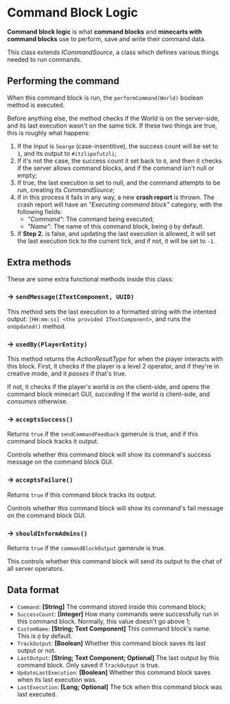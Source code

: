 # Command Block Logic

**Command block logic** is what **command blocks** and **minecarts with command blocks** use to perform, save and write their command data.

This class extends *ICommandSource*, a class which defines various things needed to run commands.

## Performing the command
When this command block is run, the `performCommand(World)` boolean method is executed.

Before anything else, the method checks if the World is on the server-side, and its last execution wasn't on the same tick. If these two things are true, this is roughly what happens:

1. If the input is `Searge` (case-insentitive), the success count will be set to `1`, and its output to `#itzlipofutzli`;
2. If it's not the case, the success count it set back to `0`, and then it checks if the server allows command blocks, and if the command isn't null or empty;
3. If true, the last execution is set to null, and the command attempts to be run, creating its *CommandSource*;
4. If in this process it fails in any way, a new **crash report** is thrown. The crash report will have an *"Executing command block"* category, with the following fields:
    - *"Command"*: The command being executed;
    - *"Name"*: The name of this command block, being `@` by default.
5. If **Step 2.** is false, and updating the last execution is allowed, it will set the last execution tick to the current tick, and if not, it will be set to `-1`.

## Extra methods
These are some extra functional methods inside this class:

### → `sendMessage(ITextComponent, UUID)`
This method sets the last execution to a formatted string with the intented output: `[HH:mm:ss] <the provided ITextComponent>`, and runs the `onUpdated()` method.

### → `usedBy(PlayerEntity)`
This method returns the *ActionResultType* for when the player interacts with this block. First, it checks if the player is a level 2 operator, and if they're in creative mode, and it *passes* if that's true.

If not, it checks if the player's world is on the client-side, and opens the command block minecart GUI, *succeding* if the world is client-side, and *consumes* otherwise.

### → `acceptsSuccess()`
Returns `true` if the `sendCommandFeedback` gamerule is true, and if this command block tracks it output.

Controls whether this command block will show its command's success message on the command block GUI.

### → `acceptsFailure()`
Returns `true` if this command block tracks its output.

Controls whether this command block will show its command's fail message on the command block GUI.

### → `shouldInformAdmins()`
Returns `true` if the `commandBlockOutput` gamerule is true.

This controls whether this command block will send its output to the chat of all server operators.

## Data format
- `Command`: **[String]** The command stored inside this command block;
- `SuccessCount`: **[Integer]** How many commands were successfully run in this command block. Normally, this value doesn't go above 1;
- `CustomName`: **[String; Text Component]** This command block's name. This is `@` by default.
- `TrackOutput`: **[Boolean]** Whether this command block saves its last output or not.
- `LastOutput`: **[String; Text Component; Optional]** The last output by this command block. Only saved if `TrackOutput` is true.
- `UpdateLastExecution`: **[Boolean]** Whether this command block saves when its last execution was.
- `LastExecution`: **[Long; Optional]** The tick when this command block was last executed.